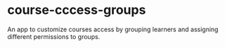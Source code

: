 # course-cccess-groups
An app to customize courses access by grouping learners and assigning different permissions to groups.
